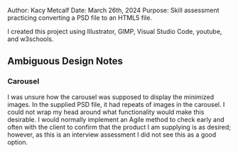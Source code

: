 Author: Kacy Metcalf
Date: March 26th, 2024
Purpose: Skill assessment practicing converting a PSD file to an HTML5 file.

I created this project using Illustrator, GIMP, Visual Studio Code, youtube, and w3schools.

## Ambiguous Design Notes
### Carousel
I was unsure how the carousel was supposed to display the minimized images. In the supplied PSD file, it had repeats of images in the carousel. I could not wrap
my head around what functionality would make this desirable. I would normally implement an Agile method to check early and often with the client to confirm that
the product I am supplying is as desired; however, as this is an interview assessment I did not see this as a good option. 
